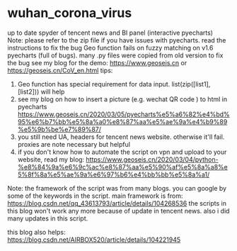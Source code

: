 # wuhan_corona_virus
up to date spyder of tencent news and BI panel (interactive pyecharts)
Note: please refer to the zip file if you have issues with pyecharts. read the instructions to fix the bug
Geo function fails on fuzzy matching on v1.6 pyecharts (full of bugs). many .py files were copied from old version to fix the bug
see my blog for the demo: https://www.geoseis.cn or https://geoseis.cn/CoV_en.html
tips:
1. Geo function has special requirement for data input. list(zip([list1], [list2])) will help
2. see my blog on how to insert a picture (e.g. wechat QR code ) to html in pyecharts https://www.geoseis.cn/2020/03/05/pyecharts%e5%a6%82%e4%bd%95%e6%b7%bb%e5%8a%a0%e8%87%aa%e5%ae%9a%e4%b9%89%e5%9b%be%e7%89%87/
3. you still need UA, headers for tencent news website. otherwise it'll fail. proxies are note necessary but helpful
4. if you don't know how to automate the script on vpn and upload to your website, read my blog:
https://www.geoseis.cn/2020/03/04/python-%e8%84%9a%e6%9c%ac%e8%87%aa%e5%90%af%e5%8a%a8%e5%8f%8a%e5%ae%9a%e6%97%b6%e4%bb%bb%e5%8a%a1/

Note: the framework of the script was from many blogs. you can google by some of the keywords in the script. main framework is from:
https://blog.csdn.net/qq_43613793/article/details/104268536
the scripts in this blog won't work any more because of update in tencent news. also i did many updates in this script. 

this blog also helps:
https://blog.csdn.net/AIRBOX520/article/details/104221945

